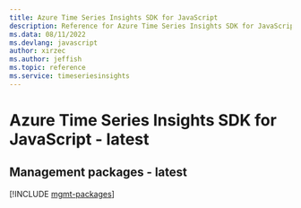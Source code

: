 ```yaml
---
title: Azure Time Series Insights SDK for JavaScript
description: Reference for Azure Time Series Insights SDK for JavaScript
ms.data: 08/11/2022
ms.devlang: javascript
author: xirzec
ms.author: jeffish
ms.topic: reference
ms.service: timeseriesinsights
---
```

# Azure Time Series Insights SDK for JavaScript - latest

## Management packages - latest
[!INCLUDE [mgmt-packages](time-series-insights-mgmt-index.md)]